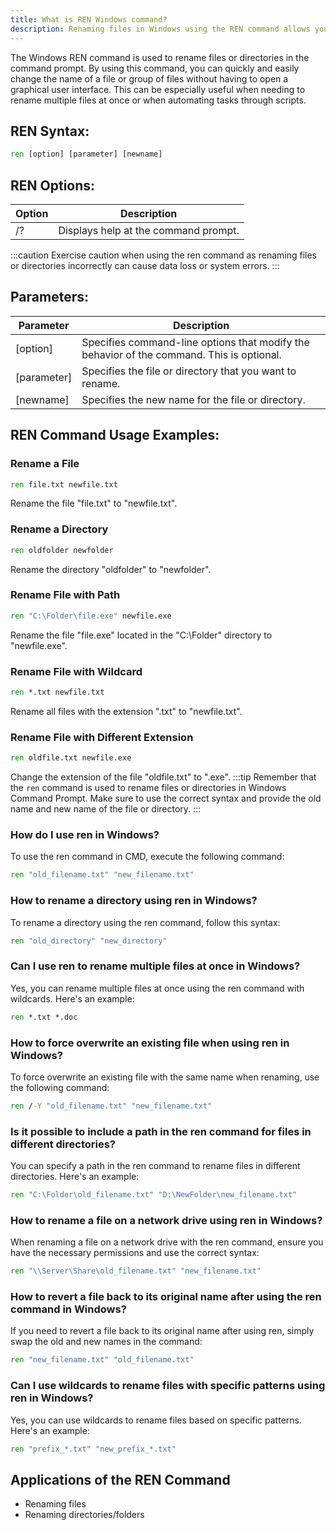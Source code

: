 ```yaml
---
title: What is REN Windows command?
description: Renaming files in Windows using the REN command allows you to efficiently change the name of a file or group of files in the command prompt.
---
```


The Windows REN command is used to rename files or directories in the command prompt. By using this command, you can quickly and easily change the name of a file or group of files without having to open a graphical user interface. This can be especially useful when needing to rename multiple files at once or when automating tasks through scripts.

## REN Syntax:
```cmd
ren [option] [parameter] [newname]
```

## REN Options:
| Option | Description                           |
|--------|---------------------------------------|
| /?     | Displays help at the command prompt.  |

:::caution
Exercise caution when using the ren command as renaming files or directories incorrectly can cause data loss or system errors.
:::

## Parameters:
| Parameter | Description                                                      |
|-----------|------------------------------------------------------------------|
| [option]  | Specifies command-line options that modify the behavior of the command. This is optional.       |
| [parameter] | Specifies the file or directory that you want to rename.         |
| [newname] | Specifies the new name for the file or directory.               |
## REN Command Usage Examples:
### Rename a File
```cmd
ren file.txt newfile.txt
```
Rename the file "file.txt" to "newfile.txt".

### Rename a Directory
```cmd
ren oldfolder newfolder
```
Rename the directory "oldfolder" to "newfolder".

### Rename File with Path
```cmd
ren "C:\Folder\file.exe" newfile.exe
```
Rename the file "file.exe" located in the "C:\Folder" directory to "newfile.exe".

### Rename File with Wildcard
```cmd
ren *.txt newfile.txt
```
Rename all files with the extension ".txt" to "newfile.txt".

### Rename File with Different Extension
```cmd
ren oldfile.txt newfile.exe
```
Change the extension of the file "oldfile.txt" to ".exe".
:::tip
Remember that the `ren` command is used to rename files or directories in Windows Command Prompt. Make sure to use the correct syntax and provide the old name and new name of the file or directory.
:::

### How do I use ren in Windows?
To use the ren command in CMD, execute the following command:
```cmd
ren "old_filename.txt" "new_filename.txt"
```

### How to rename a directory using ren in Windows?
To rename a directory using the ren command, follow this syntax:
```cmd
ren "old_directory" "new_directory"
```

### Can I use ren to rename multiple files at once in Windows?
Yes, you can rename multiple files at once using the ren command with wildcards. Here's an example:
```cmd
ren *.txt *.doc
```

### How to force overwrite an existing file when using ren in Windows?
To force overwrite an existing file with the same name when renaming, use the following command:
```cmd
ren /-Y "old_filename.txt" "new_filename.txt"
```

### Is it possible to include a path in the ren command for files in different directories?
You can specify a path in the ren command to rename files in different directories. Here's an example:
```cmd
ren "C:\Folder\old_filename.txt" "D:\NewFolder\new_filename.txt"
```

### How to rename a file on a network drive using ren in Windows?
When renaming a file on a network drive with the ren command, ensure you have the necessary permissions and use the correct syntax:
```cmd
ren "\\Server\Share\old_filename.txt" "new_filename.txt"
```

### How to revert a file back to its original name after using the ren command in Windows?
If you need to revert a file back to its original name after using ren, simply swap the old and new names in the command:
```cmd
ren "new_filename.txt" "old_filename.txt"
```

### Can I use wildcards to rename files with specific patterns using ren in Windows?
Yes, you can use wildcards to rename files based on specific patterns. Here's an example:
```cmd
ren "prefix_*.txt" "new_prefix_*.txt"
```
## Applications of the REN Command

- Renaming files
- Renaming directories/folders